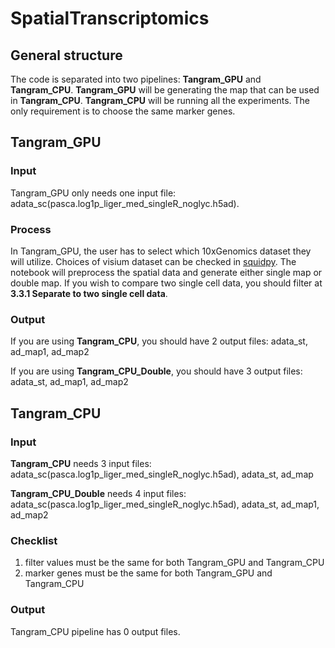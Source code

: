 # SpatialTranscriptomics

## General structure

The code is separated into two pipelines: **Tangram_GPU** and **Tangram_CPU**. **Tangram_GPU** will be generating the map that can be used in **Tangram_CPU**. **Tangram_CPU** will be running all the experiments. The only requirement is to choose the same marker genes. 

## Tangram_GPU
### Input
Tangram_GPU only needs one input file: adata_sc(pasca.log1p_liger_med_singleR_noglyc.h5ad).


### Process
In Tangram_GPU, the user has to select which 10xGenomics dataset they will utilize. Choices of visium dataset can be checked in [squidpy](https://squidpy.readthedocs.io/en/stable/api/squidpy.datasets.visium.html#squidpy.datasets.visium). The notebook will preprocess the spatial data and generate either single map or double map. If you wish to compare two single cell data, you should filter at **3.3.1 Separate to two single cell data**.

### Output
If you are using **Tangram_CPU**, you should have 2 output files: adata_st, ad_map1, ad_map2

If you are using **Tangram_CPU_Double**, you should have 3 output files: adata_st, ad_map1, ad_map2

## Tangram_CPU
### Input
**Tangram_CPU** needs 3 input files: adata_sc(pasca.log1p_liger_med_singleR_noglyc.h5ad), adata_st, ad_map

**Tangram_CPU_Double** needs 4 input files: adata_sc(pasca.log1p_liger_med_singleR_noglyc.h5ad), adata_st, ad_map1, ad_map2

### Checklist

1. filter values must be the same for both Tangram_GPU and Tangram_CPU
2. marker genes must be the same for both Tangram_GPU and Tangram_CPU

### Output
Tangram_CPU pipeline has 0 output files.
